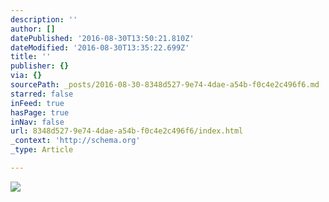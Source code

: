 ```yaml
---
description: ''
author: []
datePublished: '2016-08-30T13:50:21.810Z'
dateModified: '2016-08-30T13:35:22.699Z'
title: ''
publisher: {}
via: {}
sourcePath: _posts/2016-08-30-8348d527-9e74-4dae-a54b-f0c4e2c496f6.md
starred: false
inFeed: true
hasPage: true
inNav: false
url: 8348d527-9e74-4dae-a54b-f0c4e2c496f6/index.html
_context: 'http://schema.org'
_type: Article

---
```

![](https://the-grid-user-content.s3-us-west-2.amazonaws.com/ad1a7283-e98c-4dad-95d9-d698d55f5db0.jpg)